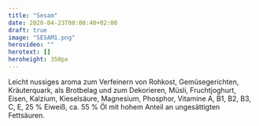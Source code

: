 ```yaml
---
title: "Sesam"
date: 2020-04-23T08:08:40+02:00
draft: true
image: "SESAM1.png"
herovideo: ""
herotext: []
heroheight: 350px
---
```

Leicht nussiges aroma zum Verfeinern von Rohkost, Gemüsegerichten, Kräuterquark, als Brotbelag und zum Dekorieren, Müsli, Fruchtjoghurt, Eisen, Kalzium, Kieselsäure, Magnesium, Phosphor, Vitamine A, B1, B2, B3, C, E, 25 % Eiweiß, ca. 55 % Öl mit hohem Anteil an ungesättigten Fettsäuren.
